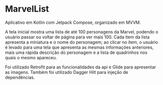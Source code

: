 # MarvelList

Aplicativo em Kotlin com Jetpack Compose, organizado em MVVM.

A tela inicial mostra uma lista de até 100 personagens da Marvel, podendo o usuário passar ou voltar de página para ver mais 100.
Cada item da lista apresenta a miniatura e o nome do personagem; ao clicar no item, o usuário é levado para uma tela que apresenta as mesmas informações
anteriores, mais uma rápida descrição do personagem e a lista de quadrinhos nos quais o mesmo apareceu.

Foi utilizado Retrofit para as funcionalidades da api e Glide para apresentar as imagens.
Também foi utilizado Dagger Hilt para injeção de dependências.
